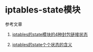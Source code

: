 # iptables-state模块

参考文章

1. [iptables的state模块的4种封包链接状态](http://blog.csdn.net/jeremy_yangt/article/details/48323109)

2. [iptables的state个个状态的含义](http://ask.chinaunix.net/question/1160)